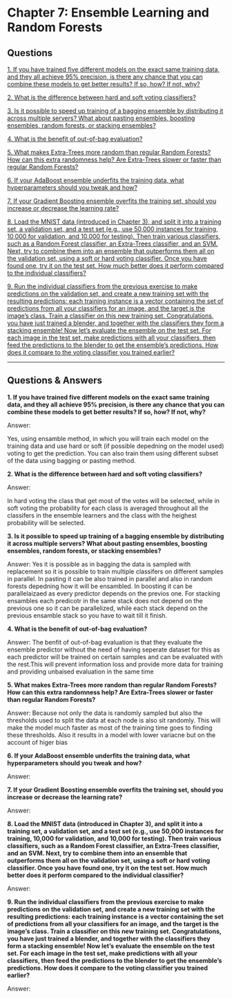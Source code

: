 # Chapter 7: Ensemble Learning and Random Forests #

## Questions ##

[1. If you have trained five different models on the exact same training data, and they all achieve 95% precision, is there any chance that you can combine these models to get better results? If so, how? If not, why?](https://github.com/youssefHosni/AI-Books-Assignments-Answers/blob/main/Hands-On%20Machine%20Learning%20with%20Scikit-Learn,%20Keras,%20and%20TensorFlow/Chapter%207:%20Ensemble%20Learning%20and%20Random%20Forests.md#:~:text=1.%20If%20you%20have%20trained%20five%20different%20models%20on%20the%20exact%20same%20training%20data%2C%20and%20they%20all%20achieve%2095%25%20precision%2C%20is%20there%20any%20chance%20that%20you%20can%20combine%20these%20models%20to%20get%20better%20results%3F%20If%20so%2C%20how%3F%20If%20not%2C%20why%3F)

[2. What is the difference between hard and soft voting classifiers?](https://github.com/youssefHosni/AI-Books-Assignments-Answers/blob/main/Hands-On%20Machine%20Learning%20with%20Scikit-Learn,%20Keras,%20and%20TensorFlow/Chapter%207:%20Ensemble%20Learning%20and%20Random%20Forests.md#:~:text=2.%20What%20is%20the%20difference%20between%20hard%20and%20soft%20voting%20classifiers%3F)

[3. Is it possible to speed up training of a bagging ensemble by distributing it across multiple servers? What about pasting ensembles, boosting ensembles, random
forests, or stacking ensembles?](https://github.com/youssefHosni/AI-Books-Assignments-Answers/blob/main/Hands-On%20Machine%20Learning%20with%20Scikit-Learn,%20Keras,%20and%20TensorFlow/Chapter%207:%20Ensemble%20Learning%20and%20Random%20Forests.md#:~:text=3.%20Is%20it%20possible%20to%20speed%20up%20training%20of%20a%20bagging%20ensemble%20by%20distributing%20it%20across%20multiple%20servers%3F%20What%20about%20pasting%20ensembles%2C%20boosting%20ensembles%2C%20random%20forests%2C%20or%20stacking%20ensembles%3F)

[4. What is the benefit of out-of-bag evaluation?](https://github.com/youssefHosni/AI-Books-Assignments-Answers/blob/main/Hands-On%20Machine%20Learning%20with%20Scikit-Learn,%20Keras,%20and%20TensorFlow/Chapter%207:%20Ensemble%20Learning%20and%20Random%20Forests.md#:~:text=4.%20What%20is%20the%20benefit%20of%20out%2Dof%2Dbag%20evaluation%3F)

[5. What makes Extra-Trees more random than regular Random Forests? How can this extra randomness help? Are Extra-Trees slower or faster than regular Random Forests?](https://github.com/youssefHosni/AI-Books-Assignments-Answers/blob/main/Hands-On%20Machine%20Learning%20with%20Scikit-Learn,%20Keras,%20and%20TensorFlow/Chapter%207:%20Ensemble%20Learning%20and%20Random%20Forests.md#:~:text=5.%20What%20makes%20Extra%2DTrees%20more%20random%20than%20regular%20Random%20Forests%3F%20How%20can%20this%20extra%20randomness%20help%3F%20Are%20Extra%2DTrees%20slower%20or%20faster%20than%20regular%20Random%20Forests%3F)

[6. If your AdaBoost ensemble underfits the training data, what hyperparameters should you tweak and how?]()

[7. If your Gradient Boosting ensemble overfits the training set, should you increase or decrease the learning rate?]()

[8. Load the MNIST data (introduced in Chapter 3), and split it into a training set, a validation set, and a test set (e.g., use 50,000 instances for training, 10,000 for validation, and 10,000 for testing). Then train various classifiers, such as a Random Forest classifier, an Extra-Trees classifier, and an SVM. Next, try to combine them into an ensemble that outperforms them all on the validation set, using a soft or hard voting classifier. Once you have found one, try it on the test set. How much better does it perform compared to the individual classifiers?]()

[9. Run the individual classifiers from the previous exercise to make predictions on the validation set, and create a new training set with the resulting predictions: each training instance is a vector containing the set of predictions from all your classifiers for an image, and the target is the image’s class. Train a classifier on
this new training set. Congratulations, you have just trained a blender, and together with the classifiers they form a stacking ensemble! Now let’s evaluate the ensemble on the test set. For each image in the test set, make predictions with all your classifiers, then feed the predictions to the blender to get the ensemble’s predictions. How does it compare to the voting classifier you trained earlier?]()

----------------------------------------------------------------------------------------------------------------------------------------------------------------


## Questions & Answers ##

**1. If you have trained five different models on the exact same training data, and they all achieve 95% precision, is there any chance that you can combine these models to get better results? If so, how? If not, why?**

Answer:

Yes, using ensamble method, in which you will train each model on the training data and use hard or soft (if possible depedning on the model used) voting to get the prediction. You can also train them using different subset of the data using bagging or pasting method.  

**2. What is the difference between hard and soft voting classifiers?**

Answer:

In hard voting the class that get most of the votes will be selected, while in soft voting the probability for each class is averaged throughout all the classifers in the ensemble learners and the class with the heighest probability will be selected. 


**3. Is it possible to speed up training of a bagging ensemble by distributing it across multiple servers? What about pasting ensembles, boosting ensembles, random
forests, or stacking ensembles?**

Answer:
Yes it is possible as in bagging the data is sampled with replacement so it is possible to train multiple classifers on different samples in parallel. In pasting it can be also trained in parallel and also in random forests depedning how it will be ensambled. In boosting it can be parallelaizaed as every predictor depends on the previos one. For stacking ensambles each predicotr in the same stack does not depend on the previous one so it can be parallelized, while each stack depend on the previous ensamble stack so you have to wait till it finish. 

**4. What is the benefit of out-of-bag evaluation?**

Answer:
The benfit of out-of-bag evaluation is that they evaluate the ensemble predictor without the need of having seperate dataset for this as each predictor will be trained on certain samples and can be evaluated with the rest.This will prevent information loss and provide more data for training and providing unbaised evaluation in the same time 

**5. What makes Extra-Trees more random than regular Random Forests? How can this extra randomness help? Are Extra-Trees slower or faster than regular Random Forests?**

Answer:
Because not only the data is randomly sampled but also the thresholds used to split the data at each node is also sit randomly. This will make the model much faster as most of the training time goes to finding these thresholds. Also it results in a model with lower variacne but on the account of higer bias


**6. If your AdaBoost ensemble underfits the training data, what hyperparameters should you tweak and how?**

Answer:



**7. If your Gradient Boosting ensemble overfits the training set, should you increase or decrease the learning rate?**

Answer:


**8. Load the MNIST data (introduced in Chapter 3), and split it into a training set, a validation set, and a test set (e.g., use 50,000 instances for training, 10,000 for validation, and 10,000 for testing). Then train various classifiers, such as a Random Forest classifier, an Extra-Trees classifier, and an SVM. Next, try to combine them into an ensemble that outperforms them all on the validation set, using a soft or hard voting classifier. Once you have found one, try it on the test set. How much better does it perform compared to the individual classifier?**

Answer:


**9. Run the individual classifiers from the previous exercise to make predictions on the validation set, and create a new training set with the resulting predictions: each training instance is a vector containing the set of predictions from all your classifiers for an image, and the target is the image’s class. Train a classifier on
this new training set. Congratulations, you have just trained a blender, and together with the classifiers they form a stacking ensemble! Now let’s evaluate the ensemble on the test set. For each image in the test set, make predictions with all your classifiers, then feed the predictions to the blender to get the ensemble’s predictions. How does it compare to the voting classifier you trained earlier?**

Answer:

